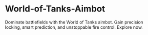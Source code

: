 # World-of-Tanks-Aimbot
Dominate battlefields with the World of Tanks aimbot. Gain precision locking, smart prediction, and unstoppable fire control. Explore now.
